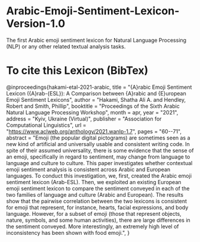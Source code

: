 # Arabic-Emoji-Sentiment-Lexicon-Version-1.0
The first Arabic emoji sentiment lexicon for Natural Language Processing (NLP) or any other related textual analysis tasks.


# To cite this Lexicon (BibTex)
@inproceedings{hakami-etal-2021-arabic,
    title = "{A}rabic Emoji Sentiment Lexicon ({A}rab-{ESL}): A Comparison between {A}rabic and {E}uropean Emoji Sentiment Lexicons",
    author = "Hakami, Shatha Ali A.  and
      Hendley, Robert  and
      Smith, Phillip",
    booktitle = "Proceedings of the Sixth Arabic Natural Language Processing Workshop",
    month = apr,
    year = "2021",
    address = "Kyiv, Ukraine (Virtual)",
    publisher = "Association for Computational Linguistics",
    url = "https://www.aclweb.org/anthology/2021.wanlp-1.7",
    pages = "60--71",
    abstract = "Emoji (the popular digital pictograms) are sometimes seen as a new kind of artificial and universally usable and consistent writing code. In spite of their assumed universality, there is some evidence that the sense of an emoji, specifically in regard to sentiment, may change from language to language and culture to culture. This paper investigates whether contextual emoji sentiment analysis is consistent across Arabic and European languages. To conduct this investigation, we, first, created the Arabic emoji sentiment lexicon (Arab-ESL). Then, we exploited an existing European emoji sentiment lexicon to compare the sentiment conveyed in each of the two families of language and culture (Arabic and European). The results show that the pairwise correlation between the two lexicons is consistent for emoji that represent, for instance, hearts, facial expressions, and body language. However, for a subset of emoji (those that represent objects, nature, symbols, and some human activities), there are large differences in the sentiment conveyed. More interestingly, an extremely high level of inconsistency has been shown with food emoji.",
}
